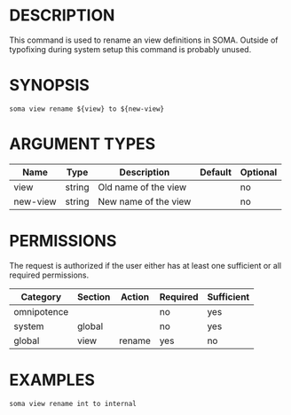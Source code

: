 # DESCRIPTION

This command is used to rename an view definitions in SOMA. Outside of
typofixing during system setup this command is probably unused.

# SYNOPSIS

```
soma view rename ${view} to ${new-view}
```

# ARGUMENT TYPES

Name | Type |     Description   | Default | Optional
 --- |  --- | ----------------- | ------- | --------
view | string | Old name of the view | | no
new-view | string | New name of the view | | no

# PERMISSIONS

The request is authorized if the user either has at least one
sufficient or all required permissions.

Category | Section | Action | Required | Sufficient
 ------- | ------- | ------ | -------- | ----------
omnipotence | | | no | yes
system | global | | no | yes
global | view | rename | yes | no

# EXAMPLES

```
soma view rename int to internal
```
